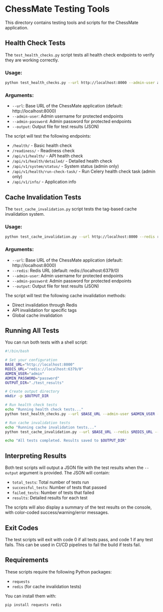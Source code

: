# ChessMate Testing Tools

This directory contains testing tools and scripts for the ChessMate application.

## Health Check Tests

The `test_health_checks.py` script tests all health check endpoints to verify they are working correctly.

### Usage:

```bash
python test_health_checks.py --url http://localhost:8000 --admin-user admin --admin-password password --output results.json
```

### Arguments:

- `--url`: Base URL of the ChessMate application (default: http://localhost:8000)
- `--admin-user`: Admin username for protected endpoints
- `--admin-password`: Admin password for protected endpoints
- `--output`: Output file for test results (JSON)

The script will test the following endpoints:
- `/health/` - Basic health check
- `/readiness/` - Readiness check
- `/api/v1/health/` - API health check
- `/api/v1/health/detailed/` - Detailed health check
- `/api/v1/system/status/` - System status (admin only)
- `/api/v1/health/run-check-task/` - Run Celery health check task (admin only)
- `/api/v1/info/` - Application info

## Cache Invalidation Tests

The `test_cache_invalidation.py` script tests the tag-based cache invalidation system.

### Usage:

```bash
python test_cache_invalidation.py --url http://localhost:8000 --redis redis://localhost:6379/0 --admin-user admin --admin-password password --output cache_results.json
```

### Arguments:

- `--url`: Base URL of the ChessMate application (default: http://localhost:8000)
- `--redis`: Redis URL (default: redis://localhost:6379/0)
- `--admin-user`: Admin username for protected endpoints
- `--admin-password`: Admin password for protected endpoints
- `--output`: Output file for test results (JSON)

The script will test the following cache invalidation methods:
- Direct invalidation through Redis
- API invalidation for specific tags
- Global cache invalidation

## Running All Tests

You can run both tests with a shell script:

```bash
#!/bin/bash

# Set your configuration
BASE_URL="http://localhost:8000"
REDIS_URL="redis://localhost:6379/0"
ADMIN_USER="admin"
ADMIN_PASSWORD="password"
OUTPUT_DIR="./test_results"

# Create output directory
mkdir -p $OUTPUT_DIR

# Run health check tests
echo "Running health check tests..."
python test_health_checks.py --url $BASE_URL --admin-user $ADMIN_USER --admin-password $ADMIN_PASSWORD --output $OUTPUT_DIR/health_check_results.json

# Run cache invalidation tests
echo "Running cache invalidation tests..."
python test_cache_invalidation.py --url $BASE_URL --redis $REDIS_URL --admin-user $ADMIN_USER --admin-password $ADMIN_PASSWORD --output $OUTPUT_DIR/cache_invalidation_results.json

echo "All tests completed. Results saved to $OUTPUT_DIR"
```

## Interpreting Results

Both test scripts will output a JSON file with the test results when the `--output` argument is provided. The JSON will contain:

- `total_tests`: Total number of tests run
- `successful_tests`: Number of tests that passed
- `failed_tests`: Number of tests that failed
- `results`: Detailed results for each test

The scripts will also display a summary of the test results on the console, with color-coded success/warning/error messages.

## Exit Codes

The test scripts will exit with code 0 if all tests pass, and code 1 if any test fails. This can be used in CI/CD pipelines to fail the build if tests fail.

## Requirements

These scripts require the following Python packages:
- `requests`
- `redis` (for cache invalidation tests)

You can install them with:

```bash
pip install requests redis
```

